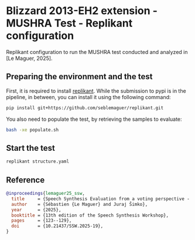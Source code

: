 # Blizzard 2013-EH2 extension - MUSHRA Test - Replikant configuration

Replikant configuration to run the MUSHRA test conducted and analyzed in [Le Maguer, 2025].

## Preparing the environment and the test

First, it is required to install [replikant](https://github.com/seblemaguer/replikant). While the submission to pypi is in the pipeline, in between, you can install it using the following command:

```sh
pip install git+https://github.com/seblemaguer/replikant.git
```

You also need to populate the test, by retrieving the samples to evaluate:

```sh
bash -xe populate.sh
```

## Start the test

```sh
replikant structure.yaml
```

## Reference

```bibtex
@inproceedings{lemaguer25_ssw,
  title     = {Speech Synthesis Evaluation from a voting perspective - a starting point},
  author    = {Sébastien {Le Maguer} and Juraj Šimko},
  year      = {2025},
  booktitle = {13th edition of the Speech Synthesis Workshop},
  pages     = {123--129},
  doi       = {10.21437/SSW.2025-19},
}
```
